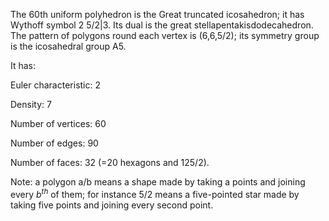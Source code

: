 The 60th uniform polyhedron is the Great truncated icosahedron; it has
Wythoff symbol 2 5/2|3. Its dual is the great
stellapentakisdodecahedron. The pattern of polygons round each vertex is
(6,6,5/2); its symmetry group is the icosahedral group A5.

It has:

Euler characteristic: 2

Density: 7

Number of vertices: 60

Number of edges: 90

Number of faces: 32 (=20 hexagons and 12<span>5/2</span>).

Note: a polygon a/b means a shape made by taking a points and joining
every $b^{th}$ of them; for instance 5/2 means a five-pointed star made
by taking five points and joining every second point.
